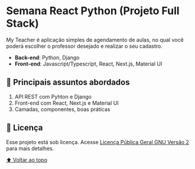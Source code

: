 <a name="topo"></a>

# Semana React Python (Projeto Full Stack)

My Teacher é aplicação simples de agendamento de aulas, no qual você poderá
escolher o professor desejado e realizar o seu cadastro.

- **Back-end**: Python, Django
- **Front-end**: Javascript/Typescript, React, Next.js, Material UI

## 🚀 Principais assuntos abordados

1. API REST com Pyhton e Django
2. Front-end com React, Next.js e Material UI
3. Camadas, componentes, boas práticas

## 📝 Licença

Esse projeto está sob licença. Acesse [Licença Pública Geral GNU Versão 2](https://www.gnu.org/licenses/gpl-2.0.html) para mais detalhes.

[⬆ Voltar ao topo](#topo)
